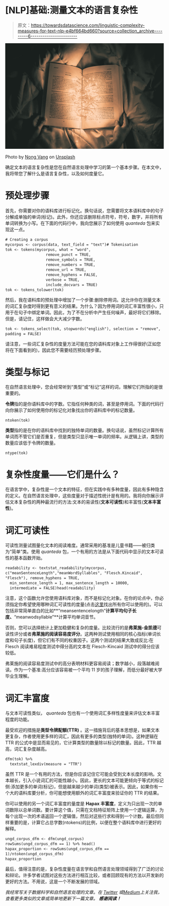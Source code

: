 # [NLP]基础:测量文本的语言复杂性

> 原文：<https://towardsdatascience.com/linguistic-complexity-measures-for-text-nlp-e4bf664bd660?source=collection_archive---------6----------------------->

![](img/34056d20dfe54b19f60c64543f78306f.png)

Photo by [Nong Vang](https://unsplash.com/@californong?utm_source=unsplash&utm_medium=referral&utm_content=creditCopyText) on [Unsplash](https://unsplash.com/s/photos/reading-a-book?utm_source=unsplash&utm_medium=referral&utm_content=creditCopyText)

确定文本的语言复杂性是您在自然语言处理中学习的第一个基本步骤。在本文中，我将带您了解什么是语言复杂性，以及如何度量它。

# 预处理步骤

首先，你需要对你的语料库进行标记化。换句话说，您需要将文本语料库中的句子分解成单独的单词(标记)。此外，你还应该删除标点符号，符号，数字，并将所有单词转换为小写。在下面的代码行中，我向您展示了如何使用 *quanteda* 包来实现这一点。

```
# Creating a corpus
mycorpus <- corpus(data, text_field = "text")# Tokenisation
tok <- tokens(mycorpus, what = "word",
                  remove_punct = TRUE,
                  remove_symbols = TRUE,
                  remove_numbers = TRUE,
                  remove_url = TRUE,
                  remove_hyphens = FALSE,
                  verbose = TRUE, 
                  include_docvars = TRUE)
tok <- tokens_tolower(tok)
```

然后，我在语料库的预处理中增加了一个步骤:删除停用词。这允许你在测量文本的词汇复杂度时得到更有意义的结果。为什么？因为停用词的词汇丰富性很小，只用于在句子中绑定单词。因此，为了不在分析中产生任何噪声，最好将它们移除。但是，请记住，这样做会大大减少字数。

```
tok <- tokens_select(tok, stopwords("english"), selection = "remove", padding = FALSE)
```

请注意，一些词汇复杂性的度量方法可能在您的语料库对象上工作得很好(正如您将在下面看到的)，因此您不需要经历预处理步骤。

# 类型与标记

在自然语言处理中，您会经常听到“类型”或“标记”这样的词，理解它们所指的是很重要的。

**令牌**指的是你语料库中的字数。它指任何种类的词，甚至是停用词。下面的代码行向你展示了如何使用你的标记化对象找出你的语料库中的标记数量。

```
ntoken(tok)
```

**类型**指的是在你的语料库中找到的独特单词的数量。换句话说，虽然标记计算所有单词而不管它们是否重复，但是类型只显示唯一单词的频率。从逻辑上讲，类型的数量应该低于令牌的数量。

```
ntype(tok)
```

# 复杂性度量——它们是什么？

在语言学中，复杂性是一个文本的特征，但在实践中有多种度量，因此有多种隐含的定义。在自然语言处理中，这些度量对于描述性统计是有用的。我将向你展示评估文本复杂性的两种最流行的方法:文本的易读性(**文本可读性**)和丰富性(**文本丰富性**)。

# 词汇可读性

可读性测量试图量化文本的阅读难度。通常采用的基准是儿童书籍——被归类为“简单”类。使用 *quanteda* 包，一个有用的方法是从下面代码中显示的文本可读性的基本函数开始。

```
readability <- textstat_readability(mycorpus, c("meanSentenceLength","meanWordSyllables", "Flesch.Kincaid", "Flesch"), remove_hyphens = TRUE,
  min_sentence_length = 1, max_sentence_length = 10000,
  intermediate = FALSE)head(readability)
```

注意，这个函数允许您使用语料库对象，而不是标记化对象。在你的论点中，你必须指定你希望使用哪种词汇可读性的度量(点击[这里](https://rdrr.io/cran/quanteda/man/textstat_readability.html)找出所有你可以使用的)。可以包括非常简单直白的比如**“meansentencelongth”**计算平均句子长度、**“meanwodsyllable”**计算平均单词音节。

否则，您可以选择统计上更加稳健和复杂的度量。比较流行的是**弗莱施-金凯德**可读性评分或者**弗莱施的阅读容易度评分**。这两种测试使用相同的核心指标(单词长度和句子长度)，但它们有不同的权重因子。这两个测试的结果大致成反比:在 Flesch 阅读难易程度测试中得分高的文本在 Flesch-Kincaid 测试中的得分应该较低。

弗莱施的阅读容易度测试中的高分表明材料更容易阅读；数字越小，段落越难阅读。作为一个基准:高分应该容易被一个平均 11 岁的孩子理解，而低分最好被大学毕业生理解。

# 词汇丰富度

与文本可读性类似， *quanteda* 包也有一个使用词汇多样性度量来评估文本丰富程度的功能。

最受欢迎的措施是**类型令牌配额(TTR)** 。这一措施背后的基本思想是，如果文本更复杂，作者使用更多样的词汇，因此有更多的类型(独特的单词)。这种逻辑在 TTR 的公式中是显而易见的，它计算类型的数量除以标记的数量。因此，TTR 越高，词汇复杂度越高。

```
dfm(tok) %>% 
  textstat_lexdiv(measure = "TTR")
```

虽然 TTR 是一个有用的方法，但是你应该记住它可能会受到文本长度的影响。文本越长，引入小说词汇的可能性越小。因此，更长的文本可能更倾向于等式的标记侧:添加更多的单词(标记)，但是越来越少的单词(类型)被表示。因此，如果你有一个大的语料库要分析，你可能想使用额外的词汇丰富度来验证你的 TTR 的结果。

你可以使用的另一个词汇丰富度的量度是 **Hapax 丰富度**，定义为只出现一次的单词数除以总单词数。要计算这个值，只需在文档特征矩阵上使用一个逻辑运算，为每个出现一次的术语返回一个逻辑值，然后对这些行求和得到一个计数。最后但同样重要的是，计算它占总字数(ntokens)的比例，以便在整个语料库中进行更好的解释。

```
ungd_corpus_dfm <- dfm(ungd_corpus)
rowSums(ungd_corpus_dfm == 1) %>% head()
hapax_proportion <- rowSums(ungd_corpus_dfm == 1)/ntoken(ungd_corpus_dfm)
hapax_proportion
```

最后，值得注意的是，复杂性度量在语言学和自然语言处理领域得到了广泛的讨论和辩论。许多学者试图对这些方法进行相互比较，或者回顾现有的方法以开发新的更好的方法。不用说，这是一个不断发展的领域。

*我经常写关于数据科学和自然语言处理的文章。在* [*Twitter*](https://twitter.com/celine_vdr) *或*[*Medium*](https://medium.com/@celine.vdr)*上关注我，查看更多类似的文章或简单地更新下一篇文章。* ***感谢阅读！***